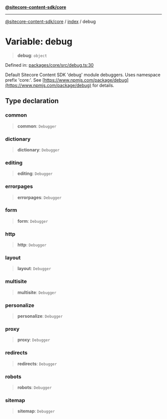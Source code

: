 [**@sitecore-content-sdk/core**](../../README.md)

***

[@sitecore-content-sdk/core](../../README.md) / [index](../README.md) / debug

# Variable: debug

> **debug**: `object`

Defined in: [packages/core/src/debug.ts:30](https://github.com/Sitecore/content-sdk/blob/bfe672d212140ef15b86f850b9fb38de51521218/packages/core/src/debug.ts#L30)

Default Sitecore Content SDK 'debug' module debuggers. Uses namespace prefix 'core:'.
See [https://www.npmjs.com/package/debug](https://www.npmjs.com/package/debug) for details.

## Type declaration

### common

> **common**: `Debugger`

### dictionary

> **dictionary**: `Debugger`

### editing

> **editing**: `Debugger`

### errorpages

> **errorpages**: `Debugger`

### form

> **form**: `Debugger`

### http

> **http**: `Debugger`

### layout

> **layout**: `Debugger`

### multisite

> **multisite**: `Debugger`

### personalize

> **personalize**: `Debugger`

### proxy

> **proxy**: `Debugger`

### redirects

> **redirects**: `Debugger`

### robots

> **robots**: `Debugger`

### sitemap

> **sitemap**: `Debugger`
